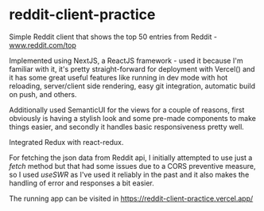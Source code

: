 # reddit-client-practice

Simple Reddit client that shows the top 50 entries from Reddit - www.reddit.com/top

Implemented using NextJS, a ReactJS framework - used it because I'm familiar with it, it's pretty straight-forward for deployment with Vercel() and it has some great useful features like running in dev mode with hot reloading, server/client side rendering, easy git integration, automatic build on push, and others.

Additionally used SemanticUI for the views for a couple of reasons, first obviously is having a stylish look and some pre-made components to make things easier, and secondly it handles basic responsiveness pretty well.

Integrated Redux with react-redux.

For fetching the json data from Reddit api, I initially attempted to use just a *fetch* method but that had some issues due to a CORS preventive measure, so I used *useSWR* as I've used it reliably in the past and it also makes the handling of error and responses a bit easier.

The running app can be visited in https://reddit-client-practice.vercel.app/
